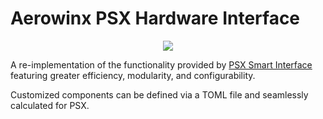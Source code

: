 # Aerowinx PSX Hardware Interface

<p align="center">
  <img src="https://i.imgur.com/XqFml8h.jpg" align="center">
</p>
<p align="center"><i></i></p>

A re-implementation of the functionality provided by [PSX Smart Interface](https://github.com/eric-lindau/PSX-Smart-Interface) featuring greater efficiency, modularity, and configurability.

Customized components can be defined via a TOML file and seamlessly calculated for PSX.
